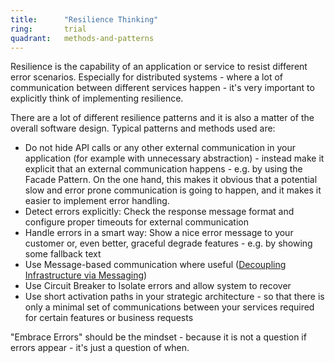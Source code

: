 ```yaml
---
title:      "Resilience Thinking"
ring:       trial
quadrant:   methods-and-patterns
---
```


Resilience is the capability of an application or service to resist different error scenarios. Especially for distributed systems - where a lot of communication between different services happen - it's very important to explicitly think of implementing resilience.

There are a lot of different resilience patterns and it is also a matter of the overall software design. Typical patterns and methods used are:

*   Do not hide API calls or any other external communication in your application (for example with unnecessary abstraction) - instead make it explicit that an external communication happens - e.g. by using the Facade Pattern. On the one hand, this makes it obvious that a potential slow and error prone communication is going to happen, and it makes it easier to implement error handling.
*   Detect errors explicitly: Check the response message format and configure proper timeouts for external communication
*   Handle errors in a smart way: Show a nice error message to your customer or, even better, graceful degrade features - e.g. by showing some fallback text
*   Use Message-based communication where useful ([Decoupling Infrastructure via Messaging](/methods-and-patterns/decoupling-infrastructure-via-messaging/))
*   Use Circuit Breaker to Isolate errors and allow system to recover
*   Use short activation paths in your strategic architecture - so that there is only a minimal set of communications between your services required for certain features or business requests

"Embrace Errors" should be the mindset - because it is not a question if errors appear - it's just a question of when.